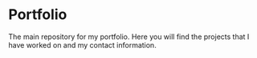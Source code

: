 # Portfolio

The main repository for my portfolio. Here you will find the projects that I have worked on and my contact information.
